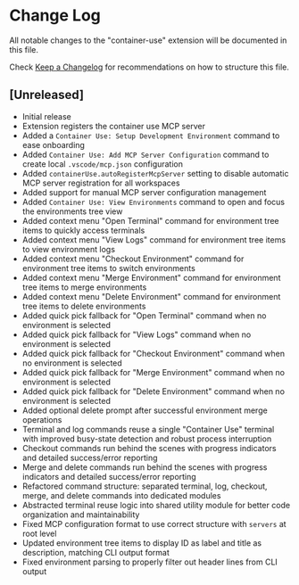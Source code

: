 # Change Log

All notable changes to the "container-use" extension will be documented in this file.

Check [Keep a Changelog](http://keepachangelog.com/) for recommendations on how to structure this file.

## [Unreleased]

- Initial release 
- Extension registers the container use MCP server
- Added a `Container Use: Setup Development Environment` command to ease onboarding
- Added `Container Use: Add MCP Server Configuration` command to create local `.vscode/mcp.json` configuration
- Added `containerUse.autoRegisterMcpServer` setting to disable automatic MCP server registration for all workspaces
- Added support for manual MCP server configuration management
- Added `Container Use: View Environments` command to open and focus the environments tree view
- Added context menu "Open Terminal" command for environment tree items to quickly access terminals
- Added context menu "View Logs" command for environment tree items to view environment logs
- Added context menu "Checkout Environment" command for environment tree items to switch environments
- Added context menu "Merge Environment" command for environment tree items to merge environments
- Added context menu "Delete Environment" command for environment tree items to delete environments
- Added quick pick fallback for "Open Terminal" command when no environment is selected
- Added quick pick fallback for "View Logs" command when no environment is selected
- Added quick pick fallback for "Checkout Environment" command when no environment is selected
- Added quick pick fallback for "Merge Environment" command when no environment is selected
- Added quick pick fallback for "Delete Environment" command when no environment is selected
- Added optional delete prompt after successful environment merge operations
- Terminal and log commands reuse a single "Container Use" terminal with improved busy-state detection and robust process interruption
- Checkout commands run behind the scenes with progress indicators and detailed success/error reporting
- Merge and delete commands run behind the scenes with progress indicators and detailed success/error reporting
- Refactored command structure: separated terminal, log, checkout, merge, and delete commands into dedicated modules
- Abstracted terminal reuse logic into shared utility module for better code organization and maintainability
- Fixed MCP configuration format to use correct structure with `servers` at root level
- Updated environment tree items to display ID as label and title as description, matching CLI output format
- Fixed environment parsing to properly filter out header lines from CLI output